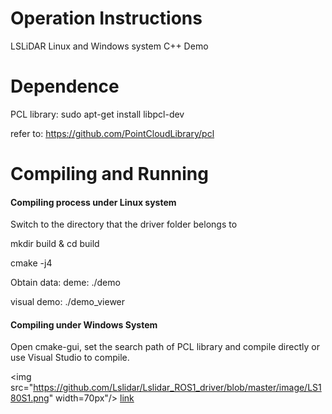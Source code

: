# Operation Instructions

LSLiDAR Linux and Windows system C++ Demo

# Dependence

PCL library: sudo apt-get install libpcl-dev

refer to: https://github.com/PointCloudLibrary/pcl

# Compiling and Running

#### Compiling process under Linux system

Switch to the directory that the driver folder belongs to

mkdir build & cd build

cmake -j4

Obtain data: deme: ./demo

visual demo: ./demo_viewer

#### Compiling under Windows System

Open cmake-gui, set the search path of PCL library and compile directly or use Visual Studio to compile.

<img src="https://github.com/Lslidar/Lslidar_ROS1_driver/blob/master/image/LS180S1.png" width=70px"/>  [link](https://github.com/Lslidar/SDK/tree/C1_V4.0)
